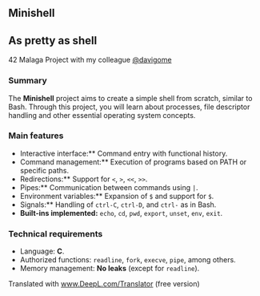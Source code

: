 ## Minishell

## As pretty as shell

42 Malaga Project with my colleague [@davigome](https://profile.intra.42.fr/users/davigome)

### Summary
The **Minishell** project aims to create a simple shell from scratch, similar to Bash. Through this project, you will learn about processes, file descriptor handling and other essential operating system concepts.

### Main features
- Interactive interface:** Command entry with functional history.
- Command management:** Execution of programs based on PATH or specific paths.
- Redirections:** Support for `<`, `>`, `<<`, `>>`.
- Pipes:** Communication between commands using `|`.
- Environment variables:** Expansion of `$` and support for `$`.
- Signals:** Handling of `ctrl-C`, `ctrl-D`, and `ctrl-` as in Bash.
- **Built-ins implemented:** `echo`, `cd`, `pwd`, `export`, `unset`, `env`, `exit`.

### Technical requirements
- Language: **C**.
- Authorized functions: `readline`, `fork`, `execve`, `pipe`, among others.
- Memory management: **No leaks** (except for `readline`).

Translated with www.DeepL.com/Translator (free version)
